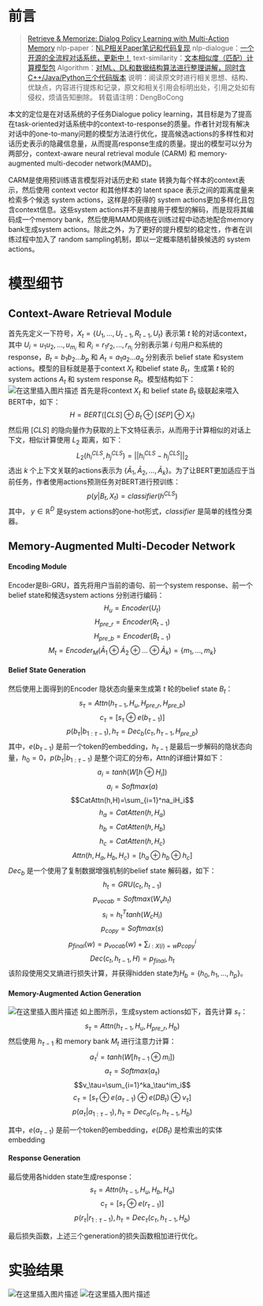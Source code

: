 
# 前言

> [Retrieve & Memorize: Dialog Policy Learning with Multi-Action Memory](https://arxiv.org/pdf/2106.02317.pdf)
> nlp-paper：[NLP相关Paper笔记和代码复现](https://github.com/DengBoCong/nlp-paper)
> nlp-dialogue：[一个开源的全流程对话系统，更新中！](https://github.com/DengBoCong/nlp-dialogue)
> text-similarity：[文本相似度（匹配）计算模型包](https://github.com/DengBoCong/text-similarity)
> Algorithm：[对ML、DL和数据结构算法进行整理讲解，同时含C++/Java/Python三个代码版本](https://github.com/DengBoCong/Algorithm)
> 说明：阅读原文时进行相关思想、结构、优缺点，内容进行提炼和记录，原文和相关引用会标明出处，引用之处如有侵权，烦请告知删除。
> 转载请注明：DengBoCong

本文的定位是在对话系统的子任务Dialogue policy learning，其目标是为了提高在task-oriented对话系统中的context-to-response的质量。作者针对现有解决对话中的one-to-many问题的模型方法进行优化，提高候选actions的多样性和对话历史表示的隐藏信息量，从而提高response生成的质量。提出的模型可以分为两部分，context-aware neural retrieval module (CARM) 和 memory-augmented multi-decoder network(MAMD)。

CARM是使用预训练语言模型将对话历史和 state 转换为每个样本的context表示，然后使用 context vector 和其他样本的 latent space 表示之间的距离度量来检索多个候选 system actions，这样是的获得的 system actions更加多样化且包含context信息。这些system actions并不是直接用于模型的解码，而是现将其编码成一个memory bank，然后使用MAMD网络在训练过程中动态地配合memory bank生成system actions。除此之外，为了更好的提升模型的稳定性，作者在训练过程中加入了 random sampling机制，即以一定概率随机替换候选的 system actions。

# 模型细节
## Context-Aware Retrieval Module
首先先定义一下符号，$X_t=\{U_1,...,U_{t-1},R_{t-1},U_t\}$ 表示第 $t$ 轮的对话context， 其中 $U_i=u_1u_2,...,u_{m_i}$ 和 $R_i=r_1r_2,...,r_{n_i}$ 分别表示第 $i$ 句用户和系统的response，$B_t=b_1b_2...b_p$ 和 $A_t=a_1a_2...a_q$ 分别表示 belief state 和system actions。模型的目标就是基于context $X_t$ 和belief state $B_t$，生成第 $t$ 轮的 system actions $A_t$ 和 system response $R_t$。模型结构如下：
![在这里插入图片描述](https://img-blog.csdnimg.cn/d3d8a1b3cc0449c0b571325b650a6330.png?x-oss-process=image/watermark,type_ZHJvaWRzYW5zZmFsbGJhY2s,shadow_50,text_Q1NETiBAQm9Db25nLURlbmc=,size_20,color_FFFFFF,t_70,g_se,x_16)
首先是将context $X_t$ 和 belief state $B_t$ 级联起来喂入BERT中，如下：
$$H=BERT([CLS]\oplus B_t\oplus[SEP]\oplus X_t)$$
然后用 $[CLS]$ 的隐向量作为获取的上下文特征表示，从而用于计算相似的对话上下文，相似计算使用 $L_2$ 距离，如下：
$$L_2(h_i^{CLS},h_j^{CLS})=||h_i^{CLS}-h_j^{CLS}||_2$$
选出 $k$ 个上下文关联的actions表示为 $\{\bar{A}_1,\bar{A}_2,...,\bar{A}_k\}$。为了让BERT更加适应于当前任务，作者使用actions预测任务对BERT进行预训练：
$$p(y|B_t,X_t)=classifier(h^{CLS})$$
其中， $y\in\mathbb{R}^D$ 是system actions的one-hot形式，$classifier$ 是简单的线性分类器。

##  Memory-Augmented Multi-Decoder Network
#### Encoding Module
Encoder是Bi-GRU，首先将用户当前的语句、前一个system response、前一个 belief state和候选system actions 分别进行编码：
$$H_u=Encoder(U_t)$$
$$H_{pre\_r}=Encoder(R_{t-1})$$
$$H_{pre\_b}=Encoder(B_{t-1})$$
$$M_t=Encoder_M(\bar{A}_1\oplus\bar{A}_2\oplus...\oplus\bar{A}_k)=\{m_1,...,m_k\}$$
#### Belief State Generation
然后使用上面得到的Encoder 隐状态向量来生成第 $t$ 轮的belief state $B_t$：
$$s_{\tau}=Attn(h_{\tau-1},H_u,H_{pre\_r},H_{pre\_b})$$
$$c_{\tau}=[s_{\tau}\oplus e(b_{\tau-1})]$$
$$p(b_{\tau}|b_{1:\tau-1}),h_{\tau}=Dec_b(c_{\tau},h_{\tau-1},H_{pre\_b})$$
其中，$e(b_{\tau-1})$ 是前一个token的embedding，$h_{\tau-1}$ 是最后一步解码的隐状态向量，$h_0=0$，$p(b_{\tau}|b_{1:\tau-1})$ 是整个词汇的分布，Attn的详细计算如下：
$$a_i=tanh(W[h\oplus H_i])$$
$$a_i=Softmax(a)$$
$$CatAttn(h,H)=\sum_{i=1}^na_iH_i$$
$$h_a=CatAtten(h,H_a)$$
$$h_b=CatAtten(h,H_b)$$
$$h_c=CatAtten(h,H_c)$$
$$Attn(h,H_a,H_b,H_c)=[h_a\oplus h_b\oplus h_c]$$
$Dec_b$ 是一个使用了复制数据增强机制的belief state 解码器，如下：
$$h_t=GRU(c_t,h_{t-1})$$
$$p_{vocab}=Softmax(W_vh_t)$$
$$s_i=h_t^Ttanh(W_cH_i)$$
$$p_{copy}=Softmax(s)$$
$$p_{final}(w)=p_{vocab}(w)+\sum_{i:X(i)=w}p_{copy}^i$$
$$Dec(c_t,h_{t-1},H)=p_{final},h_t$$
该阶段使用交叉熵进行损失计算，并获得hidden state为$H_b=\{h_0,h_1,...,h_p\}$。
#### Memory-Augmented Action Generation
![在这里插入图片描述](https://img-blog.csdnimg.cn/3e169aace4bb40729424cc3e42c8448a.png?x-oss-process=image/watermark,type_ZHJvaWRzYW5zZmFsbGJhY2s,shadow_50,text_Q1NETiBAQm9Db25nLURlbmc=,size_20,color_FFFFFF,t_70,g_se,x_16)
如上图所示，生成system actions如下，首先计算 $s_\tau$：
$$s_{\tau}=Attn(h_{\tau-1},H_u,H_{pre\_r},H_b)$$
然后使用 $h_{\tau-1}$ 和 memory bank $M_t$ 进行注意力计算：
$$a_\tau^i=tanh(W[h_{\tau-1}\oplus m_i])$$
$$a_\tau =Softmax(a_\tau)$$
$$v_\tau=\sum_{i=1}^ka_\tau^im_i$$
$$c_\tau=[s_\tau\oplus e(a_{\tau-1})\oplus e(DB_t)\oplus v_\tau]$$
$$p(a_\tau|a_{1:\tau-1}),h_\tau=Dec_a(c_\tau,h_{\tau-1},H_b)$$

其中，$e(a_{\tau-1})$ 是前一个token的embedding，$e(DB_t)$ 是检索出的实体embedding
#### Response Generation
最后使用各hidden state生成response：
$$s_{\tau}=Attn(h_{\tau-1},H_u,H_b,H_a)$$
$$c_\tau=[s_\tau\oplus e(r_{\tau-1})]$$
$$p(r_\tau|r_{1:\tau-1}),h_\tau=Dec_\tau(c_\tau,h_{\tau-1},H_b)$$

最后损失函数，上述三个generation的损失函数相加进行优化。
# 实验结果
![在这里插入图片描述](https://img-blog.csdnimg.cn/ae81a466bd9f4a24a83cbdc446269040.png?x-oss-process=image/watermark,type_ZHJvaWRzYW5zZmFsbGJhY2s,shadow_50,text_Q1NETiBAQm9Db25nLURlbmc=,size_20,color_FFFFFF,t_70,g_se,x_16)
![在这里插入图片描述](https://img-blog.csdnimg.cn/164c22ed9b014ad6877ecb0364c1bbab.png?x-oss-process=image/watermark,type_ZHJvaWRzYW5zZmFsbGJhY2s,shadow_50,text_Q1NETiBAQm9Db25nLURlbmc=,size_11,color_FFFFFF,t_70,g_se,x_16)


